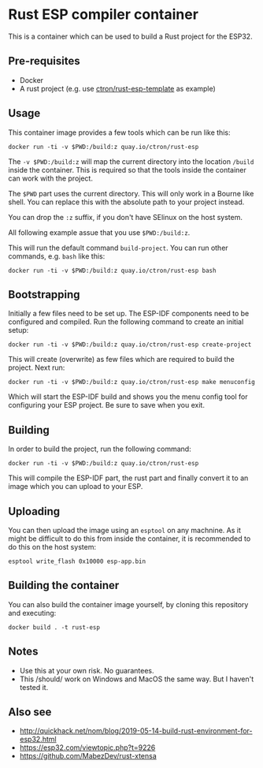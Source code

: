 # Rust ESP compiler container

This is a container which can be used to build a Rust project for the ESP32.

## Pre-requisites

  * Docker
  * A rust project (e.g. use [ctron/rust-esp-template](https://github.com/ctron/rust-esp-template) as example)

## Usage

This container image provides a few tools which can be run like this:

    docker run -ti -v $PWD:/build:z quay.io/ctron/rust-esp

The `-v $PWD:/build:z` will map the current directory into the location `/build` inside the container.
This is required so that the tools inside the container can work with the project.

The `$PWD` part uses the current directory. This will only work in a Bourne like shell. You can replace
this with the absolute path to your project instead.

You can drop the `:z` suffix, if you don't have SElinux on the host system.

All following example assue that you use `$PWD:/build:z`.

This will run the default command `build-project`. You can run other commands, e.g. `bash` like this:

    docker run -ti -v $PWD:/build:z quay.io/ctron/rust-esp bash

## Bootstrapping

Initially a few files need to be set up. The ESP-IDF components need to be configured and compiled.
Run the following command to create an initial setup:

    docker run -ti -v $PWD:/build:z quay.io/ctron/rust-esp create-project

This will create (overwrite) as few files which are required to build the project.
Next run:

    docker run -ti -v $PWD:/build:z quay.io/ctron/rust-esp make menuconfig

Which will start the ESP-IDF build and shows you the menu config tool for configuring
your ESP project. Be sure to save when you exit.

## Building

In order to build the project, run the following command:

    docker run -ti -v $PWD:/build:z quay.io/ctron/rust-esp

This will compile the ESP-IDF part, the rust part and finally convert it to an image
which you can upload to your ESP.

## Uploading

You can then upload the image using an `esptool` on any machnine. As it might be difficult to do this
from inside the container, it is recommended to do this on the host system:

    esptool write_flash 0x10000 esp-app.bin

## Building the container

You can also build the container image yourself, by cloning this repository and executing:

    docker build . -t rust-esp

## Notes

  * Use this at your own risk. No guarantees.
  * This /should/ work on Windows and MacOS the same way. But I haven't tested it.

## Also see

  * http://quickhack.net/nom/blog/2019-05-14-build-rust-environment-for-esp32.html
  * https://esp32.com/viewtopic.php?t=9226
  * https://github.com/MabezDev/rust-xtensa

